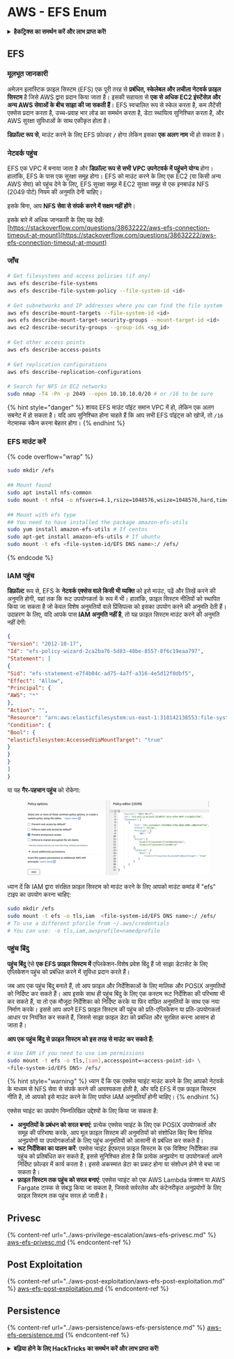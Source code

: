# AWS - EFS Enum

<details>

<summary><strong>हैकट्रिक्स का समर्थन करें और लाभ प्राप्त करें!</strong></summary>

* यदि आप अपनी कंपनी को **हैकट्रिक्स में विज्ञापित करना चाहते हैं** या यदि आप **PEASS के नवीनतम संस्करण देखना चाहते हैं या HackTricks को PDF में डाउनलोड करना चाहते हैं** तो [**सदस्यता योजनाएं**](https://github.com/sponsors/carlospolop) देखें!
* [**आधिकारिक PEASS और HackTricks स्वैग**](https://peass.creator-spring.com) प्राप्त करें
* [**The PEASS Family**](https://opensea.io/collection/the-peass-family) की खोज करें, हमारा संग्रह अनन्य [**NFTs**](https://opensea.io/collection/the-peass-family)
* **शामिल हों** 💬 [**Discord समूह**](https://discord.gg/hRep4RUj7f) या [**टेलीग्राम समूह**](https://t.me/peass) या **फॉलो** करें मुझे **ट्विटर** 🐦 [**@carlospolopm**](https://twitter.com/carlospolopm)**.**
* **अपने हैकिंग ट्रिक्स साझा करें, PRs सबमिट करके** [**HackTricks**](https://github.com/carlospolop/hacktricks) और [**HackTricks Cloud**](https://github.com/carlospolop/hacktricks-cloud) github repos.

</details>

## EFS

### मूलभूत जानकारी

अमेज़न इलास्टिक फ़ाइल सिस्टम (EFS) एक पूरी तरह से **प्रबंधित, स्केलेबल और लचीला नेटवर्क फ़ाइल सिस्टम** है जिसे AWS द्वारा प्रदान किया जाता है। इसकी सहायता से **एक से अधिक EC2 इंस्टेंसेज़ और अन्य AWS सेवाओं के बीच साझा की जा सकती हैं**। EFS स्वचालित रूप से स्केल करता है, कम लैटेंसी एक्सेस प्रदान करता है, उच्च-प्रवाह भार लोड का समर्थन करता है, डेटा स्थायित्व सुनिश्चित करता है, और AWS सुरक्षा सुविधाओं के साथ एकीकृत होता है।

**डिफ़ॉल्ट रूप से**, माउंट करने के लिए EFS फ़ोल्डर **`/`** होगा लेकिन इसका **एक अलग नाम** भी हो सकता है।

### नेटवर्क पहुंच

EFS एक VPC में बनाया जाता है और **डिफ़ॉल्ट रूप से सभी VPC उपनेटवर्क में पहुंचने योग्य** होगा। हालांकि, EFS के पास एक सुरक्षा समूह होगा। EFS को माउंट करने के लिए एक EC2 (या किसी अन्य AWS सेवा) को पहुंच देने के लिए, EFS सुरक्षा समूह में EC2 सुरक्षा समूह से एक इनबाउंड NFS (2049 पोर्ट) नियम की अनुमति देनी चाहिए।

इसके बिना, आप **NFS सेवा से संपर्क करने में सक्षम नहीं होंगे**।

इसके बारे में अधिक जानकारी के लिए यह देखें: [https://stackoverflow.com/questions/38632222/aws-efs-connection-timeout-at-mount](https://stackoverflow.com/questions/38632222/aws-efs-connection-timeout-at-mount)

### जाँच
```bash
# Get filesystems and access policies (if any)
aws efs describe-file-systems
aws efs describe-file-system-policy --file-system-id <id>

# Get subnetworks and IP addresses where you can find the file system
aws efs describe-mount-targets --file-system-id <id>
aws efs describe-mount-target-security-groups --mount-target-id <id>
aws ec2 describe-security-groups --group-ids <sg_id>

# Get other access points
aws efs describe-access-points

# Get replication configurations
aws efs describe-replication-configurations

# Search for NFS in EC2 networks
sudo nmap -T4 -Pn -p 2049 --open 10.10.10.0/20 # or /16 to be sure
```
{% hint style="danger" %}
शायद EFS माउंट पॉइंट समान VPC में हो, लेकिन एक अलग सबनेट में हो सकता है। यदि आप सुनिश्चित होना चाहते हैं कि आप सभी EFS पॉइंट्स को खोजें, तो `/16` नेटमास्क स्कैन करना बेहतर होगा।
{% endhint %}

### EFS माउंट करें

{% code overflow="wrap" %}
```bash
sudo mkdir /efs

## Mount found
sudo apt install nfs-common
sudo mount -t nfs4 -o nfsvers=4.1,rsize=1048576,wsize=1048576,hard,timeo=600,retrans=2,noresvport <IP>:/ /efs

## Mount with efs type
## You need to have installed the package amazon-efs-utils
sudo yum install amazon-efs-utils # If centos
sudo apt-get install amazon-efs-utils # If ubuntu
sudo mount -t efs <file-system-id/EFS DNS name>:/ /efs/
```
{% endcode %}

### IAM पहुंच

**डिफ़ॉल्ट** रूप से, EFS के **नेटवर्क एक्सेस वाले किसी भी व्यक्ति** को इसे माउंट, पढ़ें और लिखें करने की अनुमति होगी, यहां तक कि रूट उपयोगकर्ता के रूप में भी। हालांकि, फ़ाइल सिस्टम नीतियों को स्थापित किया जा सकता है जो केवल विशेष अनुमतियों वाले प्रिंसिपल्स को इसका उपयोग करने की अनुमति देती हैं।\
उदाहरण के लिए, यदि आपके पास **IAM अनुमति नहीं है**, तो यह फ़ाइल सिस्टम माउंट करने की अनुमति नहीं देगी:
```json
{
"Version": "2012-10-17",
"Id": "efs-policy-wizard-2ca2ba76-5d83-40be-8557-8f6c19eaa797",
"Statement": [
{
"Sid": "efs-statement-e7f4b04c-ad75-4a7f-a316-4e5d12f0dbf5",
"Effect": "Allow",
"Principal": {
"AWS": "*"
},
"Action": "",
"Resource": "arn:aws:elasticfilesystem:us-east-1:318142138553:file-system/fs-0ab66ad201b58a018",
"Condition": {
"Bool": {
"elasticfilesystem:AccessedViaMountTarget": "true"
}
}
}
]
}
```
या यह **गैर-पहचान पहुंच** को रोकेगा:

<figure><img src="../../../.gitbook/assets/image (3) (6).png" alt=""><figcaption></figcaption></figure>

ध्यान दें कि IAM द्वारा संरक्षित फ़ाइल सिस्टम को माउंट करने के लिए आपको माउंट कमांड में "efs" टाइप का उपयोग करना चाहिए:
```bash
sudo mkdir /efs
sudo mount -t efs -o tls,iam  <file-system-id/EFS DNS name>:/ /efs/
# To use a different pforile from ~/.aws/credentials
# You can use: -o tls,iam,awsprofile=namedprofile
```
### पहुंच बिंदु

**पहुंच बिंदु** ऐसे **एक EFS फ़ाइल सिस्टम में** एप्लिकेशन-विशेष प्रवेश बिंदु हैं जो साझा डेटासेट के लिए एप्लिकेशन पहुंच को प्रबंधित करने में सुविधा प्रदान करते हैं।

जब आप एक पहुंच बिंदु बनाते हैं, तो आप फ़ाइल और निर्देशिकाओं के लिए मालिक और POSIX अनुमतियों को निर्दिष्ट कर सकते हैं। आप इसके साथ ही पहुंच बिंदु के लिए एक कस्टम रूट निर्देशिका की परिभाषा भी कर सकते हैं, या तो एक मौजूदा निर्देशिका को निर्दिष्ट करके या फिर वांछित अनुमतियों के साथ एक नया निर्माण करके। इससे आप अपने EFS फ़ाइल सिस्टम की पहुंच को प्रति-एप्लिकेशन या प्रति-उपयोगकर्ता आधार पर नियंत्रित कर सकते हैं, जिससे साझा फ़ाइल डेटा को प्रबंधित और सुरक्षित करना आसान हो जाता है।

**आप एक पहुंच बिंदु से फ़ाइल सिस्टम को इस तरह से माउंट कर सकते हैं:**
```bash
# Use IAM if you need to use iam permissions
sudo mount -t efs -o tls,[iam],accesspoint=<access-point-id> \
<file-system-id/EFS DNS> /efs/
```
{% hint style="warning" %}
ध्यान दें कि एक एक्सेस प्वाइंट माउंट करने के लिए आपको नेटवर्क के माध्यम से NFS सेवा से संपर्क करने की आवश्यकता होती है, और यदि EFS में एक फ़ाइल सिस्टम नीति है, तो आपको इसे माउंट करने के लिए पर्याप्त IAM अनुमतियाँ होनी चाहिए।
{% endhint %}

एक्सेस प्वाइंट का उपयोग निम्नलिखित उद्देश्यों के लिए किया जा सकता है:

* **अनुमतियों के प्रबंधन को सरल बनाएं**: प्रत्येक एक्सेस प्वाइंट के लिए एक POSIX उपयोगकर्ता और समूह की परिभाषा करके, आप मूल फ़ाइल सिस्टम की अनुमतियों को संशोधित किए बिना विभिन्न अनुप्रयोगों या उपयोगकर्ताओं के लिए पहुंच अनुमतियों को आसानी से प्रबंधित कर सकते हैं।
* **रूट निर्देशिका का पालन करें**: एक्सेस प्वाइंट ईएफएस फ़ाइल सिस्टम के एक विशिष्ट निर्देशिका तक पहुंच को प्रतिबंधित कर सकते हैं, इससे सुनिश्चित होता है कि प्रत्येक अनुप्रयोग या उपयोगकर्ता अपने निर्दिष्ट फ़ोल्डर में कार्य करता है। इससे अकस्मात डेटा का प्रकट होना या संशोधन होने से बचा जा सकता है।
* **फ़ाइल सिस्टम तक पहुंच को सरल बनाएं**: एक्सेस प्वाइंट को एक AWS Lambda फ़ंक्शन या AWS Fargate टास्क से संबद्ध किया जा सकता है, जिससे सर्वरलेस और कंटेनरीकृत अनुप्रयोगों के लिए फ़ाइल सिस्टम तक पहुंच सरल हो जाती है।

## Privesc

{% content-ref url="../aws-privilege-escalation/aws-efs-privesc.md" %}
[aws-efs-privesc.md](../aws-privilege-escalation/aws-efs-privesc.md)
{% endcontent-ref %}

## Post Exploitation

{% content-ref url="../aws-post-exploitation/aws-efs-post-exploitation.md" %}
[aws-efs-post-exploitation.md](../aws-post-exploitation/aws-efs-post-exploitation.md)
{% endcontent-ref %}

## Persistence

{% content-ref url="../aws-persistence/aws-efs-persistence.md" %}
[aws-efs-persistence.md](../aws-persistence/aws-efs-persistence.md)
{% endcontent-ref %}

<details>

<summary><strong>बढ़िया होने के लिए HackTricks का समर्थन करें और लाभ प्राप्त करें!</strong></summary>

* यदि आप अपनी कंपनी को HackTricks में विज्ञापित करना चाहते हैं या यदि आप PEASS के नवीनतम संस्करण देखना चाहते हैं या HackTricks को PDF में डाउनलोड करना चाहते हैं, तो [**सदस्यता योजनाएं**](https://github.com/sponsors/carlospolop) देखें!
* [**आधिकारिक PEASS & HackTricks स्वैग**](https://peass.creator-spring.com) प्राप्त करें
* [**The PEASS Family**](https://opensea.io/collection/the-peass-family) की खोज करें, हमारे विशेष [**NFTs**](https://opensea.io/collection/the-peass-family) का संग्रह
* **💬 [**Discord समूह**](https://discord.gg/hRep4RUj7f) या [**टेलीग्राम समूह**](https://t.me/peass) में शामिल हों या मुझे ट्विटर पर फ़ॉलो करें** 🐦 [**@carlospolopm**](https://twitter.com/carlospolopm)**.**
* **अपने हैकिंग ट्रिक्स साझा करें,** [**HackTricks**](https://github.com/carlospolop/hacktricks) और [**HackTricks Cloud**](https://github.com/carlospolop/hacktricks-cloud) github repos में PR जमा करके।

</details>
